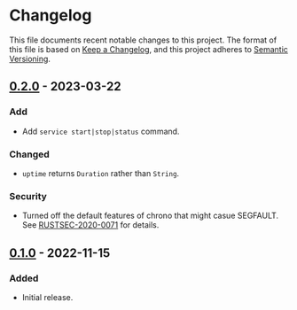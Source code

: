 # Changelog

This file documents recent notable changes to this project. The format of this
file is based on [Keep a Changelog](https://keepachangelog.com/en/1.0.0/), and
this project adheres to [Semantic
Versioning](https://semver.org/spec/v2.0.0.html).

## [0.2.0] - 2023-03-22

### Add

- Add `service start|stop|status` command.

### Changed

- `uptime` returns `Duration` rather than `String`.

### Security

- Turned off the default features of chrono that might casue SEGFAULT. See
  [RUSTSEC-2020-0071](https://rustsec.org/advisories/RUSTSEC-2020-0071)
  for details.

## [0.1.0] - 2022-11-15

### Added

- Initial release.

[0.2.0]: https://github.com/aicers/roxy/compare/0.1.0...0.2.0
[0.1.0]: https://github.com/aicers/roxy/tree/0.1.0
